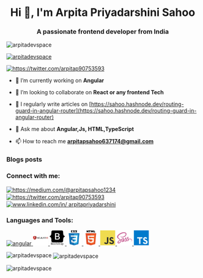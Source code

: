 <h1 align="center">Hi 👋, I'm Arpita Priyadarshini Sahoo</h1>
<h3 align="center">A passionate frontend developer from India</h3>

<p align="left"> <img src="https://komarev.com/ghpvc/?username=arpitadevspace&label=Profile%20views&color=0e75b6&style=flat" alt="arpitadevspace" /> </p>

<p align="left"> <a href="https://github.com/ryo-ma/github-profile-trophy"><img src="https://github-profile-trophy.vercel.app/?username=arpitadevspace" alt="arpitadevspace" /></a> </p>

<p align="left"> <a href="https://twitter.com/https://twitter.com/arpitap90753593" target="blank"><img src="https://img.shields.io/twitter/follow/https://twitter.com/arpitap90753593?logo=twitter&style=for-the-badge" alt="https://twitter.com/arpitap90753593" /></a> </p>

- 🔭 I’m currently working on **Angular**

- 👯 I’m looking to collaborate on **React or any frontend Tech**

- 📝 I regularly write articles on [https://sahoo.hashnode.dev/routing-guard-in-angular-router](https://sahoo.hashnode.dev/routing-guard-in-angular-router)

- 💬 Ask me about **Angular,Js, HTML,TypeScript**

- 📫 How to reach me **arpitapsahoo637174@gmail.com**

### Blogs posts
<!-- BLOG-POST-LIST:START -->
<!-- BLOG-POST-LIST:END -->

<h3 align="left">Connect with me:</h3>
<p align="left">
<a href="https://dev.to/https://medium.com/@arpitapsahoo1234" target="blank"><img align="center" src="https://raw.githubusercontent.com/rahuldkjain/github-profile-readme-generator/master/src/images/icons/Social/devto.svg" alt="https://medium.com/@arpitapsahoo1234" height="30" width="40" /></a>
<a href="https://twitter.com/https://twitter.com/arpitap90753593" target="blank"><img align="center" src="https://raw.githubusercontent.com/rahuldkjain/github-profile-readme-generator/master/src/images/icons/Social/twitter.svg" alt="https://twitter.com/arpitap90753593" height="30" width="40" /></a>
<a href="https://linkedin.com/in/www.linkedin.com/in/ arpitapriyadarshini" target="blank"><img align="center" src="https://raw.githubusercontent.com/rahuldkjain/github-profile-readme-generator/master/src/images/icons/Social/linked-in-alt.svg" alt="www.linkedin.com/in/ arpitapriyadarshini" height="30" width="40" /></a>
</p>

<h3 align="left">Languages and Tools:</h3>
<p align="left"> <a href="https://angular.io" target="_blank" rel="noreferrer"> <img src="https://angular.io/assets/images/logos/angular/angular.svg" alt="angular" width="40" height="40"/> </a> <a href="https://angular.io" target="_blank" rel="noreferrer"> <img src="https://raw.githubusercontent.com/devicons/devicon/master/icons/angularjs/angularjs-original-wordmark.svg" alt="angularjs" width="40" height="40"/> </a> <a href="https://getbootstrap.com" target="_blank" rel="noreferrer"> <img src="https://raw.githubusercontent.com/devicons/devicon/master/icons/bootstrap/bootstrap-plain-wordmark.svg" alt="bootstrap" width="40" height="40"/> </a> <a href="https://www.w3schools.com/css/" target="_blank" rel="noreferrer"> <img src="https://raw.githubusercontent.com/devicons/devicon/master/icons/css3/css3-original-wordmark.svg" alt="css3" width="40" height="40"/> </a> <a href="https://www.w3.org/html/" target="_blank" rel="noreferrer"> <img src="https://raw.githubusercontent.com/devicons/devicon/master/icons/html5/html5-original-wordmark.svg" alt="html5" width="40" height="40"/> </a> <a href="https://developer.mozilla.org/en-US/docs/Web/JavaScript" target="_blank" rel="noreferrer"> <img src="https://raw.githubusercontent.com/devicons/devicon/master/icons/javascript/javascript-original.svg" alt="javascript" width="40" height="40"/> </a> <a href="https://sass-lang.com" target="_blank" rel="noreferrer"> <img src="https://raw.githubusercontent.com/devicons/devicon/master/icons/sass/sass-original.svg" alt="sass" width="40" height="40"/> </a> <a href="https://www.typescriptlang.org/" target="_blank" rel="noreferrer"> <img src="https://raw.githubusercontent.com/devicons/devicon/master/icons/typescript/typescript-original.svg" alt="typescript" width="40" height="40"/> </a> </p>

<p><img align="left" src="https://github-readme-stats.vercel.app/api/top-langs?username=arpitadevspace&show_icons=true&locale=en&layout=compact" alt="arpitadevspace" /></p>

<p>&nbsp;<img align="center" src="https://github-readme-stats.vercel.app/api?username=arpitadevspace&show_icons=true&locale=en" alt="arpitadevspace" /></p>

<p><img align="center" src="https://github-readme-streak-stats.herokuapp.com/?user=arpitadevspace&" alt="arpitadevspace" /></p>
